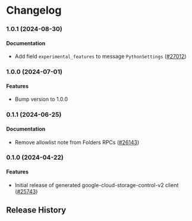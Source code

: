 # Changelog

### 1.0.1 (2024-08-30)

#### Documentation

* Add field `experimental_features` to message `PythonSettings` ([#27012](https://github.com/googleapis/google-cloud-ruby/issues/27012)) 

### 1.0.0 (2024-07-01)

#### Features

* Bump version to 1.0.0 

### 0.1.1 (2024-06-25)

#### Documentation

* Remove allowlist note from Folders RPCs ([#26143](https://github.com/googleapis/google-cloud-ruby/issues/26143)) 

### 0.1.0 (2024-04-22)

#### Features

* Initial release of generated google-cloud-storage-control-v2 client ([#25743](https://github.com/googleapis/google-cloud-ruby/issues/25743)) 

## Release History
